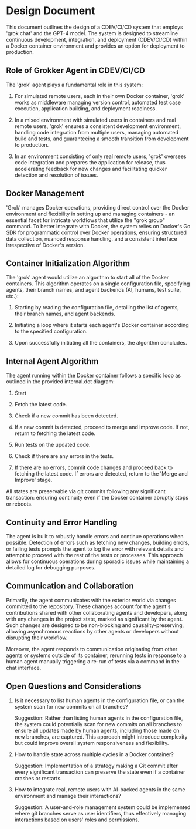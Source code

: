 # Design Document

This document outlines the design of a CDEV/CI/CD system that employs 'grok chat' and the GPT-4 model. The system is designed to streamline continuous development, integration, and deployment (CDEV/CI/CD) within a Docker container environment and provides an option for deployment to production.

## Role of Grokker Agent in CDEV/CI/CD

The 'grok' agent plays a fundamental role in this system:

1. For simulated remote users, each in their own Docker container, 'grok' works as middleware managing version control, automated test case execution, application building, and deployment readiness.

2. In a mixed environment with simulated users in containers and real remote users, 'grok' ensures a consistent development environment, handling code integration from multiple users, managing automated build and tests, and guaranteeing a smooth transition from development to production.

3. In an environment consisting of only real remote users, 'grok' oversees code integration and prepares the application for release, thus accelerating feedback for new changes and facilitating quicker detection and resolution of issues.

## Docker Management

'Grok' manages Docker operations, providing direct control over the Docker environment and flexibility in setting up and managing containers - an essential facet for intricate workflows that utilize the "grok group" command. To better integrate with Docker, the system relies on Docker's Go SDK for programmatic control over Docker operations, ensuring structured data collection, nuanced response handling, and a consistent interface irrespective of Docker's version.

## Container Initialization Algorithm

The 'grok' agent would utilize an algorithm to start all of the Docker containers. This algorithm operates on a single configuration file, specifying agents, their branch names, and agent backends (AI, humans, test suite, etc.):

1. Starting by reading the configuration file, detailing the list of agents, their branch names, and agent backends.

2. Initiating a loop where it starts each agent's Docker container according to the specified configuration.

3. Upon successfully initiating all the containers, the algorithm concludes.

## Internal Agent Algorithm

The agent running within the Docker container follows a specific loop as outlined in the provided internal.dot diagram:

1. Start

2. Fetch the latest code.

3. Check if a new commit has been detected.

4. If a new commit is detected, proceed to merge and improve code. If not, return to fetching the latest code.

5. Run tests on the updated code. 

6. Check if there are any errors in the tests. 

7. If there are no errors, commit code changes and proceed back to fetching the latest code. If errors are detected, return to the 'Merge and Improve' stage.

All states are preservable via git commits following any significant transaction: ensuring continuity even if the Docker container abruptly stops or reboots.

## Continuity and Error Handling

The agent is built to robustly handle errors and continue operations when possible. Detection of errors such as fetching new changes, building errors, or failing tests prompts the agent to log the error with relevant details and attempt to proceed with the rest of the tests or processes. This approach allows for continuous operations during sporadic issues while maintaining a detailed log for debugging purposes.

## Communication and Collaboration

Primarily, the agent communicates with the exterior world via changes committed to the repository. These changes account for the agent's contributions shared with other collaborating agents and developers, along with any changes in the project state, marked as significant by the agent. Such changes are designed to be non-blocking and causality-preserving, allowing asynchronous reactions by other agents or developers without disrupting their workflow.

Moreover, the agent responds to communication originating from other agents or systems outside of its container, rerunning tests in response to a human agent manually triggering a re-run of tests via a command in the chat interface.

## Open Questions and Considerations

1. Is it necessary to list human agents in the configuration file, or can the system scan for new commits on all branches?

   Suggestion: Rather than listing human agents in the configuration file, the system could potentially scan for new commits on all branches to ensure all updates made by human agents, including those made on new branches, are captured. This approach might introduce complexity but could improve overall system responsiveness and flexibility.

2. How to handle state across multiple cycles in a Docker container?

   Suggestion: Implementation of a strategy making a Git commit after every significant transaction can preserve the state even if a container crashes or restarts.

3. How to integrate real, remote users with AI-backed agents in the same environment and manage their interactions?

   Suggestion: A user-and-role management system could be implemented where git branches serve as user identifiers, thus effectively managing interactions based on users' roles and permissions.
